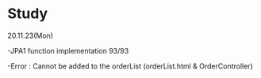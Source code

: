 # Study
20.11.23(Mon)

-JPA1 function implementation 93/93

-Error : Cannot be added to the orderList (orderList.html & OrderController)
